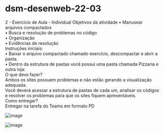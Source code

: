 # dsm-desenweb-22-03

2 - Exercício de Aula - Individual
Objetivos da atividade
• Manusear arquivos compactados  
• Busca e resolução de problemas no código  
• Organização  
• Evidências de resolução  
Instruções iniciais:  
• Baixar o arquivo compactado chamado exercício, descompactar e abrir a pasta.  
• Dentro da estrutura de pastas você possui uma pasta chamada Pizzaria e outra loja:  
O que devo fazer?  
Ambos os sites possuem problemas e não estão gerando a visualização adequada.  
Você deverá acessar a estrutura de pastas de cada um, analisar os códigos e resolver os problemas para que 
os sites fiquem apresentáveis.  
Como entregar?  
Entregar na tarefa do Teams em formato PD  

![image](https://github.com/user-attachments/assets/be3d65bf-d5c5-476f-a3f8-d87c195ba034)

![image](https://github.com/user-attachments/assets/141b8418-b04a-46ca-b389-045d76121824)
